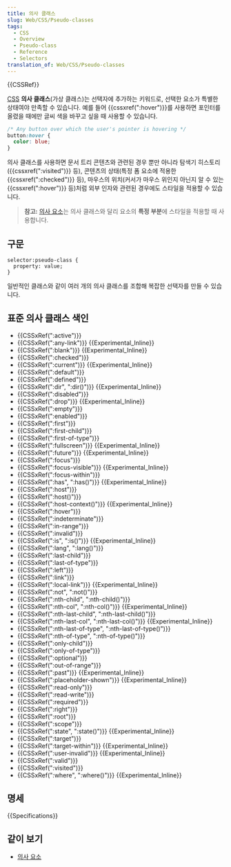 ```yaml
---
title: 의사 클래스
slug: Web/CSS/Pseudo-classes
tags:
  - CSS
  - Overview
  - Pseudo-class
  - Reference
  - Selectors
translation_of: Web/CSS/Pseudo-classes
---
```


{{CSSRef}}

[CSS](/ko/docs/Web/CSS) **의사 클래스**(가상 클래스)는 선택자에 추가하는 키워드로, 선택한 요소가 특별한 상태여야 만족할 수 있습니다. 예를 들어 {{cssxref(":hover")}}를 사용하면 포인터를 올렸을 때에만 글씨 색을 바꾸고 싶을 때 사용할 수 있습니다.

```css
/* Any button over which the user's pointer is hovering */
button:hover {
  color: blue;
}
```

의사 클래스를 사용하면 문서 트리 콘텐츠와 관련된 경우 뿐만 아니라 탐색기 히스토리({{cssxref(":visited")}} 등), 콘텐츠의 상태(특정 폼 요소에 적용한 {{cssxref(":checked")}} 등), 마우스의 위치(커서가 마우스 위인지 아닌지 알 수 있는 {{cssxref(":hover")}} 등)처럼 외부 인자와 관련된 경우에도 스타일을 적용할 수 있습니다.

> **참고:** [의사 요소](/ko/docs/Web/CSS/Pseudo-elements)는 의사 클래스와 달리 요소의 **특정 부분**에 스타일을 적용할 때 사용합니다.

## 구문

```
selector:pseudo-class {
  property: value;
}
```

일반적인 클래스와 같이 여러 개의 의사 클래스를 조합해 복잡한 선택자를 만들 수 있습니다.

## 표준 의사 클래스 색인

- {{CSSxRef(":active")}}
- {{CSSxRef(":any-link")}} {{Experimental_Inline}}
- {{CSSxRef(":blank")}} {{Experimental_Inline}}
- {{CSSxRef(":checked")}}
- {{CSSxRef(":current")}} {{Experimental_Inline}}
- {{CSSxRef(":default")}}
- {{CSSxRef(":defined")}}
- {{CSSxRef(":dir", ":dir()")}} {{Experimental_Inline}}
- {{CSSxRef(":disabled")}}
- {{CSSxRef(":drop")}} {{Experimental_Inline}}
- {{CSSxRef(":empty")}}
- {{CSSxRef(":enabled")}}
- {{CSSxRef(":first")}}
- {{CSSxRef(":first-child")}}
- {{CSSxRef(":first-of-type")}}
- {{CSSxRef(":fullscreen")}} {{Experimental_Inline}}
- {{CSSxRef(":future")}} {{Experimental_Inline}}
- {{CSSxRef(":focus")}}
- {{CSSxRef(":focus-visible")}} {{Experimental_Inline}}
- {{CSSxRef(":focus-within")}}
- {{CSSxRef(":has", ":has()")}} {{Experimental_Inline}}
- {{CSSxRef(":host")}}
- {{CSSxRef(":host()")}}
- {{CSSxRef(":host-context()")}} {{Experimental_Inline}}
- {{CSSxRef(":hover")}}
- {{CSSxRef(":indeterminate")}}
- {{CSSxRef(":in-range")}}
- {{CSSxRef(":invalid")}}
- {{CSSxRef(":is", ":is()")}} {{Experimental_Inline}}
- {{CSSxRef(":lang", ":lang()")}}
- {{CSSxRef(":last-child")}}
- {{CSSxRef(":last-of-type")}}
- {{CSSxRef(":left")}}
- {{CSSxRef(":link")}}
- {{CSSxRef(":local-link")}} {{Experimental_Inline}}
- {{CSSxRef(":not", ":not()")}}
- {{CSSxRef(":nth-child", ":nth-child()")}}
- {{CSSxRef(":nth-col", ":nth-col()")}} {{Experimental_Inline}}
- {{CSSxRef(":nth-last-child", ":nth-last-child()")}}
- {{CSSxRef(":nth-last-col", ":nth-last-col()")}} {{Experimental_Inline}}
- {{CSSxRef(":nth-last-of-type", ":nth-last-of-type()")}}
- {{CSSxRef(":nth-of-type", ":nth-of-type()")}}
- {{CSSxRef(":only-child")}}
- {{CSSxRef(":only-of-type")}}
- {{CSSxRef(":optional")}}
- {{CSSxRef(":out-of-range")}}
- {{CSSxRef(":past")}} {{Experimental_Inline}}
- {{CSSxRef(":placeholder-shown")}} {{Experimental_Inline}}
- {{CSSxRef(":read-only")}}
- {{CSSxRef(":read-write")}}
- {{CSSxRef(":required")}}
- {{CSSxRef(":right")}}
- {{CSSxRef(":root")}}
- {{CSSxRef(":scope")}}
- {{CSSxRef(":state", ":state()")}} {{Experimental_Inline}}
- {{CSSxRef(":target")}}
- {{CSSxRef(":target-within")}} {{Experimental_Inline}}
- {{CSSxRef(":user-invalid")}} {{Experimental_Inline}}
- {{CSSxRef(":valid")}}
- {{CSSxRef(":visited")}}
- {{CSSxRef(":where", ":where()")}} {{Experimental_Inline}}

## 명세

{{Specifications}}

## 같이 보기

- [의사 요소](/ko/docs/Web/CSS/Pseudo-elements)
